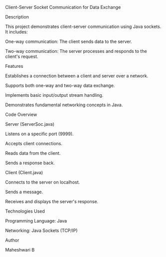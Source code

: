 Client-Server Socket Communication for Data Exchange 

Description

This project demonstrates client-server communication using Java sockets. It includes:

One-way communication: The client sends data to the server.

Two-way communication: The server processes and responds to the client's request.

Features

Establishes a connection between a client and server over a network.

Supports both one-way and two-way data exchange.

Implements basic input/output stream handling.

Demonstrates fundamental networking concepts in Java.


Code Overview

Server (ServerSoc.java)

Listens on a specific port (9999).

Accepts client connections.

Reads data from the client.

Sends a response back.


Client (Client.java)

Connects to the server on localhost.

Sends a message.

Receives and displays the server's response.


Technologies Used

Programming Language: Java

Networking: Java Sockets (TCP/IP)

Author

Maheshwari B

